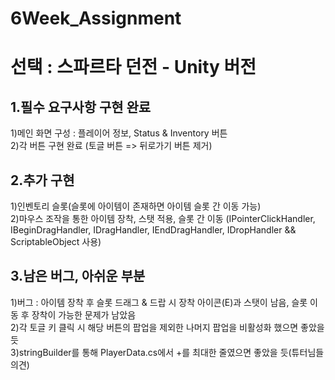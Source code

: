 # 6Week_Assignment

# 선택 : 스파르타 던전 - Unity  버전


## 1.필수 요구사항 구현 완료  
1)메인 화면 구성 : 플레이어 정보, Status & Inventory 버튼  
2)각 버튼 구현 완료 (토글 버튼 => 뒤로가기 버튼 제거)  


## 2.추가 구현  
1)인벤토리 슬롯(슬롯에 아이템이 존재하면 아이템 슬롯 간 이동 가능)  
2)마우스 조작을 통한 아이템 장착, 스탯 적용, 슬롯 간 이동 (IPointerClickHandler, IBeginDragHandler, IDragHandler, IEndDragHandler, IDropHandler  &&  ScriptableObject 사용)  


## 3.남은 버그, 아쉬운 부분  
1)버그 : 아이템 장착 후 슬롯 드래그 & 드랍 시 장착 아이콘(E)과 스탯이 남음, 슬롯 이동 후 장착이 가능한 문제가 남았음  
2)각 토글 키 클릭 시 해당 버튼의 팝업을 제외한 나머지 팝업을 비활성화 했으면 좋았을 듯  
3)stringBuilder를 통해 PlayerData.cs에서 +를 최대한 줄였으면 좋았을 듯(튜터님들 의견)
